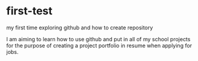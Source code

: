 # first-test
my first time exploring github and how to create repository

I am aiming to learn how to use github and put in all of my school projects for the purpose of creating a project portfolio in resume when applying for jobs.
